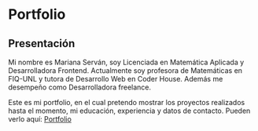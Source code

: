 # Portfolio

## Presentación

Mi nombre es Mariana Serván, soy Licenciada en Matemática Aplicada y Desarrolladora Frontend. Actualmente soy profesora de Matemáticas en FIQ-UNL y tutora de Desarrollo Web en Coder House. Además me desempeño como Desarrolladora freelance. 

Este es mi portfolio, en el cual pretendo mostrar los proyectos realizados hasta el momento, mi educación, experiencia y datos de contacto. Pueden verlo aquí: [Portfolio](https://marianaservan.github.io/Portfolio/)
